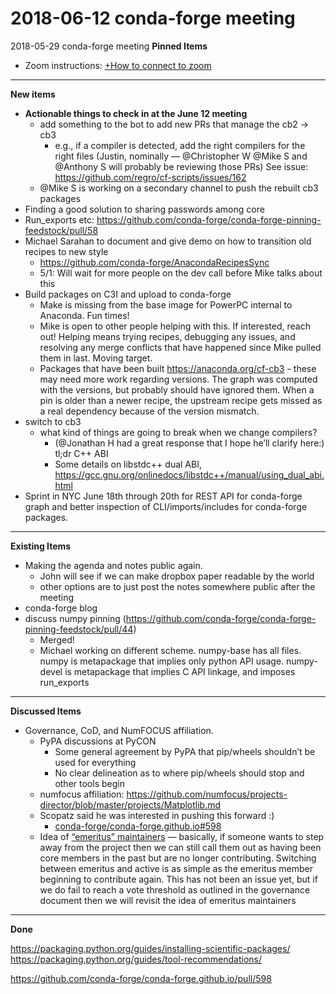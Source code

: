 # 2018-06-12 conda-forge meeting

2018-05-29 conda-forge meeting
**Pinned Items**

- Zoom instructions: [+How to connect to zoom](https://paper.dropbox.com/doc/How-to-connect-to-zoom-odl94oveHyiRv6UqTtZE5)

---

**New items**

- **Actionable things to check in at the June 12 meeting**
  - add something to the bot to add new PRs that manage the cb2 → cb3
    - e.g., if a compiler is detected, add the right compilers for the right files (Justin, nominally — @Christopher W @Mike S and @Anthony S will probably be reviewing those PRs) See issue: https://github.com/regro/cf-scripts/issues/162
  - @Mike S is working on a secondary channel to push the rebuilt cb3 packages
- Finding a good solution to sharing passwords among core
- Run_exports etc: https://github.com/conda-forge/conda-forge-pinning-feedstock/pull/58
- Michael Sarahan to document and give demo on how to transition old recipes to new style
  - https://github.com/conda-forge/AnacondaRecipesSync
  - 5/1: Will wait for more people on the dev call before Mike talks about this
- Build packages on C3I and upload to conda-forge
  - Make is missing from the base image for PowerPC internal to Anaconda. Fun times!
  - Mike is open to other people helping with this.  If interested, reach out!  Helping means trying recipes, debugging any issues, and resolving any merge conflicts that have happened since Mike pulled them in last.  Moving target.
  - Packages that have been built https://anaconda.org/cf-cb3 - these may need more work regarding versions.  The graph was computed with the versions, but probably should have ignored them.  When a pin is older than a newer recipe, the upstream recipe gets missed as a real dependency because of the version mismatch.
- switch to cb3
  - what kind of things are going to break when we change compilers?
    - (@Jonathan H had a great response that I hope he’ll clarify here:) tl;dr C++ ABI
    - Some details on libstdc++ dual ABI, https://gcc.gnu.org/onlinedocs/libstdc++/manual/using_dual_abi.html
- Sprint in NYC June 18th through 20th for REST API for conda-forge graph and better inspection of CLI/imports/includes for conda-forge packages.

---

**Existing Items**

- Making the agenda and notes public again.
  - John will see if we can make dropbox paper readable by the world
  - other options are to just post the notes somewhere public after the meeting
- conda-forge blog
- discuss numpy pinning (https://github.com/conda-forge/conda-forge-pinning-feedstock/pull/44)
  - Merged!
  - Michael working on different scheme.  numpy-base has all files.  numpy is metapackage that implies only python API usage.  numpy-devel is metapackage that implies C API linkage, and imposes run_exports

---

**Discussed Items**

- Governance, CoD, and NumFOCUS affiliation.
  - PyPA discussions at PyCON
    - Some general agreement by PyPA that pip/wheels shouldn’t be used for everything
    - No clear delineation as to where pip/wheels should stop and other tools begin
  - numfocus affiliation: https://github.com/numfocus/projects-director/blob/master/projects/Matplotlib.md
  - Scopatz said he was interested in pushing this forward :)
    - [conda-forge/conda-forge.github.io#598](https://github.com/conda-forge/conda-forge.github.io/pull/598)
  - Idea of [“emeritus” maintainers](https://github.com/envoyproxy/envoy/blob/master/OWNERS.md) — basically, if someone wants to step away from the project then we can still call them out as having been core members in the past but are no longer contributing. Switching between emeritus and active is as simple as the emeritus member beginning to contribute again. This has not been an issue yet, but if we do fail to reach a vote threshold as outlined in the governance document then we will revisit the idea of emeritus maintainers

---

**Done**

https://packaging.python.org/guides/installing-scientific-packages/
https://packaging.python.org/guides/tool-recommendations/

https://github.com/conda-forge/conda-forge.github.io/pull/598
